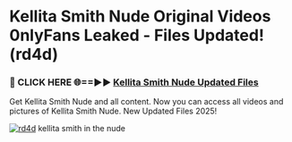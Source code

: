 # Kellita Smith Nude Original Videos 0nlyFans Leaked - Files Updated! (rd4d)

<h3>🔴 CLICK HERE 🌐==►► <a href="https://tinyurl.com/52m3yx9h" rel="nofollow">Kellita Smith Nude Updated Files</a></h3>

Get Kellita Smith Nude and all content. Now you can access all videos and pictures of Kellita Smith Nude. New Updated Files 2025!

[![rd4d](https://i.imgur.com/TnHtlc8.gif)](https://tinyurl.com/52m3yx9h)
kellita smith in the nude